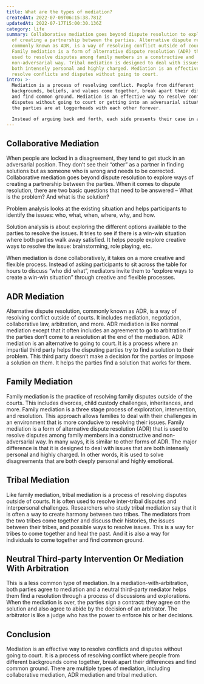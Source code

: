 ```yaml
---
title: What are the types of mediation?
createdAt: 2022-07-09T06:15:38.781Z
updatedAt: 2022-07-17T15:00:30.136Z
category: life
summary: Collaborative mediation goes beyond dispute resolution to explore ways
  of creating a partnership between the parties. Alternative dispute resolution,
  commonly known as ADR, is a way of resolving conflict outside of courts.
  Family mediation is a form of alternative dispute resolution (ADR) that is
  used to resolve disputes among family members in a constructive and
  non-adversarial way. Tribal mediation is designed to deal with issues that are
  both intensely personal and highly charged. Mediation is an effective way to
  resolve conflicts and disputes without going to court.
intro: >-
  Mediation is a process of resolving conflict. People from different
  backgrounds, beliefs, and values come together, break apart their differences
  and find common ground. Mediation is an effective way to resolve conflicts and
  disputes without going to court or getting into an adversarial situation where
  the parties are at loggerheads with each other forever.

  Instead of arguing back and forth, each side presents their case in a neutral environment. The mediator facilitates conversations by guiding participants through a series of questions and processes that lead to resolution. What we call mediation isn’t one single process but many variations of it. They can be broadly categorized into three types – Collaborative mediation, ADR (alternative dispute resolution) mediation or neutral third-party intervention; Family or couple mediation; And Tribal mediation.
---
```


## Collaborative Mediation

When people are locked in a disagreement, they tend to get stuck in an adversarial position. They don’t see their “other” as a partner in finding solutions but as someone who is wrong and needs to be corrected. Collaborative mediation goes beyond dispute resolution to explore ways of creating a partnership between the parties.
When it comes to dispute resolution, there are two basic questions that need to be answered – What is the problem? And what is the solution?

Problem analysis looks at the existing situation and helps participants to identify the issues: who, what, when, where, why, and how.

Solution analysis is about exploring the different options available to the parties to resolve the issues. It tries to see if there is a win-win situation where both parties walk away satisfied. It helps people explore creative ways to resolve the issue: brainstorming, role playing, etc.

When mediation is done collaboratively, it takes on a more creative and flexible process. Instead of asking participants to sit across the table for hours to discuss “who did what”, mediators invite them to “explore ways to create a win-win situation” through creative and flexible processes.

## ADR Mediation

Alternative dispute resolution, commonly known as ADR, is a way of resolving conflict outside of courts. It includes mediation, negotiation, collaborative law, arbitration, and more. ADR mediation is like normal mediation except that it often includes an agreement to go to arbitration if the parties don’t come to a resolution at the end of the mediation.
ADR mediation is an alternative to going to court. It is a process where an impartial third party helps the disputing parties try to find a solution to their problem. This third party doesn’t make a decision for the parties or impose a solution on them. It helps the parties find a solution that works for them.

## Family Mediation

Family mediation is the practice of resolving family disputes outside of the courts. This includes divorces, child custody challenges, inheritances, and more.
Family mediation is a three stage process of exploration, intervention, and resolution. This approach allows families to deal with their challenges in an environment that is more conducive to resolving their issues.
Family mediation is a form of alternative dispute resolution (ADR) that is used to resolve disputes among family members in a constructive and non-adversarial way. In many ways, it is similar to other forms of ADR. The major difference is that it is designed to deal with issues that are both intensely personal and highly charged. In other words, it is used to solve disagreements that are both deeply personal and highly emotional.

## Tribal Mediation

Like family mediation, tribal mediation is a process of resolving disputes outside of courts. It is often used to resolve inter-tribal disputes and interpersonal challenges.
Researchers who study tribal mediation say that it is often a way to create harmony between two tribes. The mediators from the two tribes come together and discuss their histories, the issues between their tribes, and possible ways to resolve issues.
This is a way for tribes to come together and heal the past. And it is also a way for individuals to come together and find common ground.

## Neutral Third-party Intervention Or Mediation With Arbitration

This is a less common type of mediation. In a mediation-with-arbitration, both parties agree to mediation and a neutral third-party mediator helps them find a resolution through a process of discussions and explorations.
When the mediation is over, the parties sign a contract: they agree on the solution and also agree to abide by the decision of an arbitrator. The arbitrator is like a judge who has the power to enforce his or her decisions.

## Conclusion

Mediation is an effective way to resolve conflicts and disputes without going to court. It is a process of resolving conflict where people from different backgrounds come together, break apart their differences and find common ground. There are multiple types of mediation, including collaborative mediation, ADR mediation and tribal mediation.
